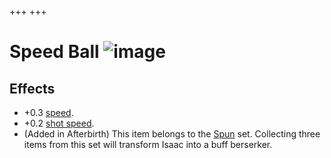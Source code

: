 +++
+++

 # Speed Ball ![image](/image/Speed_Ball.png) 


Effects
---------


* +0.3 [speed](/wiki/Speed "Speed").
* +0.2 [shot speed](/wiki/Shot_speed "Shot speed").
* (Added in Afterbirth) This item belongs to the [Spun](/wiki/Spun "Spun") set. Collecting three items from this set will transform Isaac into a buff berserker.


